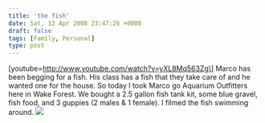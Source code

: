 ```yaml
---
title: 'the fish'
date: Sat, 12 Apr 2008 23:47:26 +0000
draft: false
tags: [Family, Personal]
type: post
---
```


\[youtube=http://www.youtube.com/watch?v=yXL8Mq563Zg\] Marco has been begging for a fish. His class has a fish that they take care of and he wanted one for the house. So today I took Marco go Aquarium Outfitters here in Wake Forest. We bought a 2.5 gallon fish tank kit, some blue gravel, fish food, and 3 guppies (2 males & 1 female). I filmed the fish swimming around. [![](http://farm4.static.flickr.com/3121/2408712416_e0683b3b41.jpg)](http://www.flickr.com/photos/jmrodri/2408712416/)